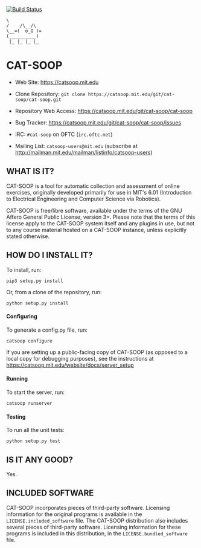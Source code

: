 [![Build Status](https://ci.smatz.net/api/badges/cat-soop/cat-soop/status.svg)](https://ci.smatz.net/cat-soop/cat-soop)

```nohighlight
\
/    /\__/\
\__=(  o_O )=
(__________)
 |_ |_ |_ |_
```

# CAT-SOOP

* Web Site: https://catsoop.mit.edu

* Clone Repository: `git clone https://catsoop.mit.edu/git/cat-soop/cat-soop.git`

* Repository Web Access: https://catsoop.mit.edu/git/cat-soop/cat-soop

* Bug Tracker: https://catsoop.mit.edu/git/cat-soop/cat-soop/issues

* IRC: `#cat-soop` on OFTC (`irc.oftc.net`)

* Mailing List: `catsoop-users@mit.edu` (subscribe at http://mailman.mit.edu/mailman/listinfo/catsoop-users)


## WHAT IS IT?

CAT-SOOP is a tool for automatic collection and assessment of online exercises, originally developed primarily for use in MIT's 6.01 (Introduction to Electrical Engineering and Computer Science via Robotics).

CAT-SOOP is free/libre software, available under the terms of the GNU Affero General Public License, version 3+.  Please note that the terms of this license apply to the CAT-SOOP system itself and any plugins in use, but not to any course material hosted on a CAT-SOOP instance, unless explicitly stated otherwise.


## HOW DO I INSTALL IT?

To install, run:

```nohighlight
pip3 setup.py install
```

Or, from a clone of the repository, run:

```nohighlight
python setup.py install
```

#### Configuring

To generate a config.py file, run:

```nohighlight
catsoop configure
```

If you are setting up a public-facing copy of CAT-SOOP (as opposed to a local copy for debugging purposes), see the instructions at https://catsoop.mit.edu/website/docs/server_setup

#### Running

To start the server, run:

```nohighlight
catsoop runserver
```

#### Testing

To run all the unit tests:

```nohighlight
python setup.py test
```


## IS IT ANY GOOD?

Yes.


## INCLUDED SOFTWARE

CAT-SOOP incorporates pieces of third-party software.  Licensing information for the original programs is available in the `LICENSE.included_software` file.  The CAT-SOOP distribution also includes several pieces of third-party software.  Licensing information for these programs is included in this distribution, in the `LICENSE.bundled_software` file.
